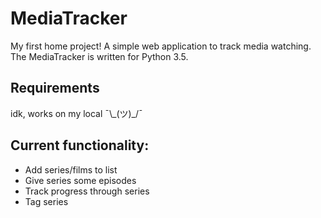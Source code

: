 # MediaTracker


My first home project! A simple web application to track media watching.
The MediaTracker is written for Python 3.5.

## Requirements
idk, works on my local ¯\\\_(ツ)_/¯

## Current functionality:

- Add series/films to list
- Give series some episodes
- Track progress through series
- Tag series
